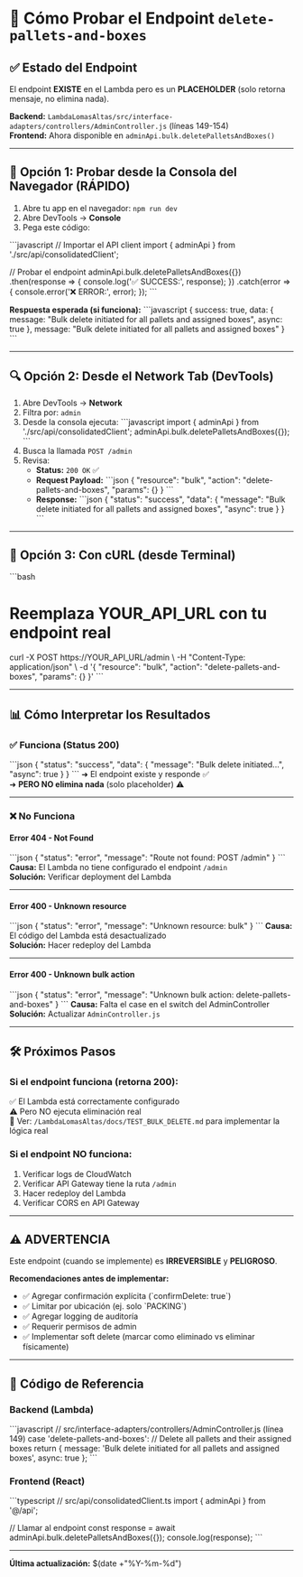 # 🧪 Cómo Probar el Endpoint `delete-pallets-and-boxes`

## ✅ Estado del Endpoint

El endpoint **EXISTE** en el Lambda pero es un **PLACEHOLDER** (solo retorna mensaje, no elimina nada).

**Backend:** `LambdaLomasAltas/src/interface-adapters/controllers/AdminController.js` (líneas 149-154)  
**Frontend:** Ahora disponible en `adminApi.bulk.deletePalletsAndBoxes()`

---

## 🚀 Opción 1: Probar desde la Consola del Navegador (RÁPIDO)

1. Abre tu app en el navegador: `npm run dev`
2. Abre DevTools → **Console**
3. Pega este código:

\`\`\`javascript
// Importar el API client
import { adminApi } from './src/api/consolidatedClient';

// Probar el endpoint
adminApi.bulk.deletePalletsAndBoxes({})
  .then(response => {
    console.log('✅ SUCCESS:', response);
  })
  .catch(error => {
    console.error('❌ ERROR:', error);
  });
\`\`\`

**Respuesta esperada (si funciona):**
\`\`\`javascript
{
  success: true,
  data: {
    message: "Bulk delete initiated for all pallets and assigned boxes",
    async: true
  },
  message: "Bulk delete initiated for all pallets and assigned boxes"
}
\`\`\`

---

## 🔍 Opción 2: Desde el Network Tab (DevTools)

1. Abre DevTools → **Network**
2. Filtra por: `admin`
3. Desde la consola ejecuta:
\`\`\`javascript
import { adminApi } from './src/api/consolidatedClient';
adminApi.bulk.deletePalletsAndBoxes({});
\`\`\`
4. Busca la llamada `POST /admin`
5. Revisa:
   - **Status:** `200 OK` ✅
   - **Request Payload:**
     \`\`\`json
     {
       "resource": "bulk",
       "action": "delete-pallets-and-boxes",
       "params": {}
     }
     \`\`\`
   - **Response:**
     \`\`\`json
     {
       "status": "success",
       "data": {
         "message": "Bulk delete initiated for all pallets and assigned boxes",
         "async": true
       }
     }
     \`\`\`

---

## 🧪 Opción 3: Con cURL (desde Terminal)

\`\`\`bash
# Reemplaza YOUR_API_URL con tu endpoint real
curl -X POST https://YOUR_API_URL/admin \\
  -H "Content-Type: application/json" \\
  -d '{
    "resource": "bulk",
    "action": "delete-pallets-and-boxes",
    "params": {}
  }'
\`\`\`

---

## 📊 Cómo Interpretar los Resultados

### ✅ **Funciona** (Status 200)
\`\`\`json
{
  "status": "success",
  "data": {
    "message": "Bulk delete initiated...",
    "async": true
  }
}
\`\`\`
➜ El endpoint existe y responde ✅  
➜ **PERO NO elimina nada** (solo placeholder) ⚠️

---

### ❌ **No Funciona**

#### Error 404 - Not Found
\`\`\`json
{
  "status": "error",
  "message": "Route not found: POST /admin"
}
\`\`\`
**Causa:** El Lambda no tiene configurado el endpoint `/admin`  
**Solución:** Verificar deployment del Lambda

---

#### Error 400 - Unknown resource
\`\`\`json
{
  "status": "error",
  "message": "Unknown resource: bulk"
}
\`\`\`
**Causa:** El código del Lambda está desactualizado  
**Solución:** Hacer redeploy del Lambda

---

#### Error 400 - Unknown bulk action
\`\`\`json
{
  "status": "error",
  "message": "Unknown bulk action: delete-pallets-and-boxes"
}
\`\`\`
**Causa:** Falta el case en el switch del AdminController  
**Solución:** Actualizar `AdminController.js`

---

## 🛠️ Próximos Pasos

### Si el endpoint funciona (retorna 200):
✅ El Lambda está correctamente configurado  
⚠️ Pero NO ejecuta eliminación real  
📝 Ver: `/LambdaLomasAltas/docs/TEST_BULK_DELETE.md` para implementar la lógica real

### Si el endpoint NO funciona:
1. Verificar logs de CloudWatch
2. Verificar API Gateway tiene la ruta `/admin`
3. Hacer redeploy del Lambda
4. Verificar CORS en API Gateway

---

## ⚠️ ADVERTENCIA

Este endpoint (cuando se implemente) es **IRREVERSIBLE** y **PELIGROSO**.

**Recomendaciones antes de implementar:**
- ✅ Agregar confirmación explícita (\`confirmDelete: true\`)
- ✅ Limitar por ubicación (ej. solo \`PACKING\`)
- ✅ Agregar logging de auditoría
- ✅ Requerir permisos de admin
- ✅ Implementar soft delete (marcar como eliminado vs eliminar físicamente)

---

## 📝 Código de Referencia

### Backend (Lambda)
\`\`\`javascript
// src/interface-adapters/controllers/AdminController.js (línea 149)
case 'delete-pallets-and-boxes':
  // Delete all pallets and their assigned boxes
  return {
    message: 'Bulk delete initiated for all pallets and assigned boxes',
    async: true
  };
\`\`\`

### Frontend (React)
\`\`\`typescript
// src/api/consolidatedClient.ts
import { adminApi } from '@/api';

// Llamar al endpoint
const response = await adminApi.bulk.deletePalletsAndBoxes({});
console.log(response);
\`\`\`

---

**Última actualización:** $(date +"%Y-%m-%d")
